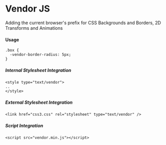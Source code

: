 Vendor JS
=========

Adding the current browser's prefix for CSS Backgrounds and Borders, 2D Transforms and Animations

#### Usage

	.box {
	  -vendor-border-radius: 5px;
	}

##### Internal Stylesheet Integration

	<style type="text/vendor">
	..
	</style>
	

##### External Stylesheet Integration

	<link href="css3.css" rel="stylesheet" type="text/vendor" />


##### Script Integration

	<script src="vendor.min.js"></script>

